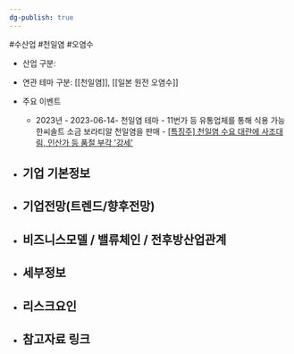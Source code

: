 ```yaml
---
dg-publish: true
---
```

#수산업 #천일염 #오염수 


- 산업 구분: 



- 연관 테마 구분: [[천일염]], [[일본 원전 오염수]]



- 주요 이벤트
	- 2023년
			- 2023-06-14- 천일염 테마
				- 11번가 등 유통업체를 통해 식용 가능한씨솔트 소금 보라티알 천일염을 판매
				- [[특징주] 천일염 수요 대란에 사조대림, 인산가 등 품절 부각 '강세'](https://www.inews24.com/view/1602656)




- 기업 기본정보
	- 





 - 기업전망(트렌드/향후전망)
	- 





- 비즈니스모델 / 밸류체인 / 전후방산업관계
	- 





- 세부정보
	- 





- 리스크요인
	- 




- 참고자료 링크
	- 